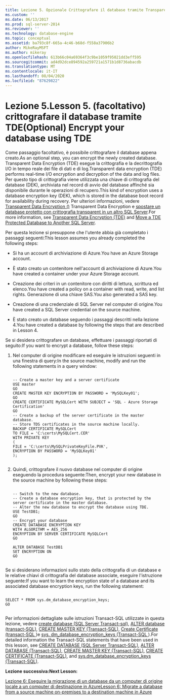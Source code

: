 ```yaml
---
title: Lezione 5. Opzionale Crittografare il database tramite Transparent Data Encryption | Microsoft Docs
ms.custom: ''
ms.date: 06/13/2017
ms.prod: sql-server-2014
ms.reviewer: ''
ms.technology: database-engine
ms.topic: conceptual
ms.assetid: ba793c8f-665a-4c46-b68d-f558a37906b2
author: MikeRayMSFT
ms.author: mikeray
ms.openlocfilehash: 613b66c04a69364f3c9be1059f95021dd3eff595
ms.sourcegitcommit: ad4d92dce894592a259721a1571b1d8736abacdb
ms.translationtype: MT
ms.contentlocale: it-IT
ms.lasthandoff: 08/04/2020
ms.locfileid: "87629822"
---
```

# <a name="lesson-5-optional-encrypt-your-database-using-tde"></a><span data-ttu-id="1f1d9-103">Lezione 5.</span><span class="sxs-lookup"><span data-stu-id="1f1d9-103">Lesson 5.</span></span> <span data-ttu-id="1f1d9-104">(facoltativo) crittografare il database tramite TDE</span><span class="sxs-lookup"><span data-stu-id="1f1d9-104">(Optional) Encrypt your database using TDE</span></span>
  <span data-ttu-id="1f1d9-105">Come passaggio facoltativo, è possibile crittografare il database appena creato.</span><span class="sxs-lookup"><span data-stu-id="1f1d9-105">As an optional step, you can encrypt the newly created database.</span></span> <span data-ttu-id="1f1d9-106">Transparent Data Encryption (TDE) esegue la crittografia e la decrittografia I/O in tempo reale dei file di dati e di log.</span><span class="sxs-lookup"><span data-stu-id="1f1d9-106">Transparent data encryption (TDE) performs real-time I/O encryption and decryption of the data and log files.</span></span> <span data-ttu-id="1f1d9-107">Per questo tipo di crittografia viene utilizzata una chiave di crittografia del database (DEK), archiviata nel record di avvio del database affinché sia disponibile durante le operazioni di recupero.</span><span class="sxs-lookup"><span data-stu-id="1f1d9-107">This kind of encryption uses a database encryption key (DEK), which is stored in the database boot record for availability during recovery.</span></span> <span data-ttu-id="1f1d9-108">Per ulteriori informazioni, vedere [Transparent Data Encryption &#40;&#41;](security/encryption/transparent-data-encryption.md) Transparent Data Encryption e [spostare un database protetto con crittografia transparent in un altro SQL Server](security/encryption/move-a-tde-protected-database-to-another-sql-server.md).</span><span class="sxs-lookup"><span data-stu-id="1f1d9-108">For more information, see [Transparent Data Encryption &#40;TDE&#41;](security/encryption/transparent-data-encryption.md) and [Move a TDE Protected Database to Another SQL Server](security/encryption/move-a-tde-protected-database-to-another-sql-server.md).</span></span>  
  
 <span data-ttu-id="1f1d9-109">Per questa lezione si presuppone che l'utente abbia già completato i passaggi seguenti:</span><span class="sxs-lookup"><span data-stu-id="1f1d9-109">This lesson assumes you already completed the following steps:</span></span>  
  
-   <span data-ttu-id="1f1d9-110">Si ha un account di archiviazione di Azure.</span><span class="sxs-lookup"><span data-stu-id="1f1d9-110">You have an Azure Storage account.</span></span>  
  
-   <span data-ttu-id="1f1d9-111">È stato creato un contenitore nell'account di archiviazione di Azure.</span><span class="sxs-lookup"><span data-stu-id="1f1d9-111">You have created a container under your Azure Storage account.</span></span>  
  
-   <span data-ttu-id="1f1d9-112">Creazione dei criteri in un contenitore con diritti di lettura, scrittura ed elenco.</span><span class="sxs-lookup"><span data-stu-id="1f1d9-112">You have created a policy on a container with read, write, and list rights.</span></span> <span data-ttu-id="1f1d9-113">Generazione di una chiave SAS.</span><span class="sxs-lookup"><span data-stu-id="1f1d9-113">You also generated a SAS key.</span></span>  
  
-   <span data-ttu-id="1f1d9-114">Creazione di una credenziale di SQL Server nel computer di origine.</span><span class="sxs-lookup"><span data-stu-id="1f1d9-114">You have created a SQL Server credential on the source machine.</span></span>  
  
-   <span data-ttu-id="1f1d9-115">È stato creato un database seguendo i passaggi descritti nella lezione 4.</span><span class="sxs-lookup"><span data-stu-id="1f1d9-115">You have created a database by following the steps that are described in Lesson 4.</span></span>  
  
 <span data-ttu-id="1f1d9-116">Se si desidera crittografare un database, effettuare i passaggi riportati di seguito:</span><span class="sxs-lookup"><span data-stu-id="1f1d9-116">If you want to encrypt a database, follow these steps:</span></span>  
  
1.  <span data-ttu-id="1f1d9-117">Nel computer di origine modificare ed eseguire le istruzioni seguenti in una finestra di query:</span><span class="sxs-lookup"><span data-stu-id="1f1d9-117">In the source machine, modify and run the following statements in a query window:</span></span>  
  
    ```  
  
    -- Create a master key and a server certificate   
    USE master   
    GO   
    CREATE MASTER KEY ENCRYPTION BY PASSWORD = 'MySQLKey01';   
    GO   
    CREATE CERTIFICATE MySQLCert WITH SUBJECT = 'SQL - Azure Storage Certification'   
    GO   
    -- Create a backup of the server certificate in the master database.   
    -- Store TDS certificates in the source machine locally.   
    BACKUP CERTIFICATE MySQLCert   
    TO FILE = 'C:\certs\MySQLCert.CER'   
    WITH PRIVATE KEY   
    (   
    FILE = 'C:\certs\MySQLPrivateKeyFile.PVK',   
    ENCRYPTION BY PASSWORD = 'MySQLKey01'   
    );  
  
    ```  
  
2.  <span data-ttu-id="1f1d9-118">Quindi, crittografare il nuovo database nel computer di origine eseguendo la procedura seguente:</span><span class="sxs-lookup"><span data-stu-id="1f1d9-118">Then, encrypt your new database in the source machine by following these steps:</span></span>  
  
    ```  
  
    -- Switch to the new database.   
    -- Create a database encryption key, that is protected by the server certificate in the master database.    
    -- Alter the new database to encrypt the database using TDE.   
    USE TestDB1;   
    GO   
    -- Encrypt your database   
    CREATE DATABASE ENCRYPTION KEY   
    WITH ALGORITHM = AES_256   
    ENCRYPTION BY SERVER CERTIFICATE MySQLCert   
    GO   
  
    ALTER DATABASE TestDB1   
    SET ENCRYPTION ON   
    GO  
  
    ```  
  
 <span data-ttu-id="1f1d9-119">Se si desiderano informazioni sullo stato della crittografia di un database e le relative chiavi di crittografia del database associate, eseguire l'istruzione seguente:</span><span class="sxs-lookup"><span data-stu-id="1f1d9-119">If you want to learn the encryption state of a database and its associated database encryption keys, run the following statement:</span></span>  
  
```  
  
SELECT * FROM sys.dm_database_encryption_keys;   
GO  
  
```  
  
 <span data-ttu-id="1f1d9-120">Per informazioni dettagliate sulle istruzioni Transact-SQL utilizzate in questa lezione, vedere [create database &#40;SQL Server Transact-sql&#41;](/sql/t-sql/statements/create-database-sql-server-transact-sql), [ALTER database &#40;transact-SQL&#41;](/sql/t-sql/statements/alter-database-transact-sql), [CREATE MASTER KEY &#40;Transact-SQL&#41;](/sql/t-sql/statements/create-master-key-transact-sql), [Create Certificate &#40;transact-SQL ](/sql/t-sql/statements/create-certificate-transact-sql)&#41;e [sys. dm_database_encryption_keys &#40;Transact-SQL ](/sql/relational-databases/system-dynamic-management-views/sys-dm-database-encryption-keys-transact-sql)&#41;.</span><span class="sxs-lookup"><span data-stu-id="1f1d9-120">For detailed information the Transact-SQL statements that have been used in this lesson, see [CREATE DATABASE &#40;SQL Server Transact-SQL&#41;](/sql/t-sql/statements/create-database-sql-server-transact-sql), [ALTER DATABASE &#40;Transact-SQL&#41;](/sql/t-sql/statements/alter-database-transact-sql), [CREATE MASTER KEY &#40;Transact-SQL&#41;](/sql/t-sql/statements/create-master-key-transact-sql), [CREATE CERTIFICATE &#40;Transact-SQL&#41;](/sql/t-sql/statements/create-certificate-transact-sql), and [sys.dm_database_encryption_keys &#40;Transact-SQL&#41;](/sql/relational-databases/system-dynamic-management-views/sys-dm-database-encryption-keys-transact-sql).</span></span>  
  
 <span data-ttu-id="1f1d9-121">**Lezione successiva:**</span><span class="sxs-lookup"><span data-stu-id="1f1d9-121">**Next Lesson:**</span></span>  
  
 [<span data-ttu-id="1f1d9-122">Lezione 6: Eseguire la migrazione di un database da un computer di origine locale a un computer di destinazione in Azure</span><span class="sxs-lookup"><span data-stu-id="1f1d9-122">Lesson 6: Migrate a database from a source machine on-premises to a destination machine in Azure</span></span>](lesson-5-backup-database-using-file-snapshot-backup.md)  
  
  

